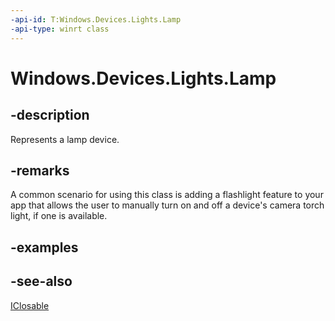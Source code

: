 ```yaml
---
-api-id: T:Windows.Devices.Lights.Lamp
-api-type: winrt class
---
```


<!-- Class syntax.
public class Lamp : Windows.Devices.Lights.ILamp, Windows.Foundation.IClosable
-->

# Windows.Devices.Lights.Lamp

## -description
Represents a lamp device.

## -remarks
A common scenario for using this class is adding a flashlight feature to your app that allows the user to manually turn on and off a device's camera torch light, if one is available.

## -examples

## -see-also
[IClosable](../windows.foundation/iclosable.md)